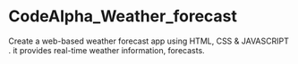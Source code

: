 # CodeAlpha_Weather_forecast
Create a web-based weather forecast app using HTML, CSS  &amp;  JAVASCRIPT . it provides real-time weather information, forecasts.
